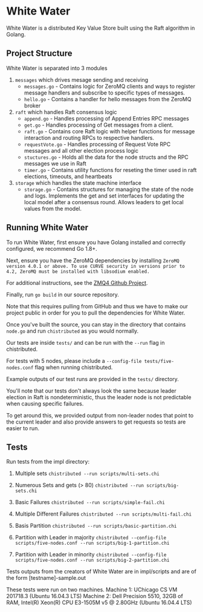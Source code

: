 # White Water
White Water is a distributed Key Value Store built using the Raft algorithm in Golang.

## Project Structure
White Water is separated into 3 modules
1. `messages` which drives mesage sending and receiving
    - `messages.go` - Contains logic for ZeroMQ clients and ways to register message handlers and subscribe to specific types of messages.
    - `hello.go` - Contains a handler for hello messages from the ZeroMQ broker
2. `raft` which handles Raft consensus logic
    - `append.go` - Handles processing of Append Entries RPC messages
    - `get.go` - Handles processing of Get messages from a client.
    - `raft.go` - Contains core Raft logic with helper functions for message interaction and routing RPCs to respective handlers.
    - `requestVote.go` - Handles processing of Request Vote RPC messages and all other election process logic
    - `stuctures.go` - Holds all the data for the node structs and the RPC messages we use in Raft
    - `timer.go` - Contains utility functions for reseting the timer used in raft elections, timeouts, and heartbeats
3. `storage` which handles the state machine interface
    - `storage.go` - Contains structures for managing the state of the node and logs. Implements the get and set interfaces for updating the local model after a consensus round. Allows leaders to get local values from the model.

## Running White Water
To run White Water, first ensure you have Golang installed and correctly configured, we recommend Go 1.8+.

Next, ensure you have the ZeroMQ dependencies by installing `ZeroMQ version 4.0.1 or above. To use CURVE security in versions prior to 4.2, ZeroMQ must be installed with libsodium enabled.`

For additional instructions, see the [ZMQ4 Github Project](https://github.com/pebbe/zmq4).

Finally, run `go build` in our source repository.

Note that this requires pulling from GitHub and thus we have to make our project public in order for you to pull the dependencies for White Water.

Once you've built the source, you can stay in the directory that contains `node.go` and run `chistributed` as you would normally.

Our tests are inside `tests/` and can be run with the `--run` flag in chistributed.

For tests with 5 nodes, please include a `--config-file tests/five-nodes.conf` flag when running chistributed.

Example outputs of our test runs are provided in the `tests/` directory.

You'll note that our tests don't always look the same because leader election in Raft is nondeterministic, thus the leader node is not predictable when causing specific failures.

To get around this, we provided output from non-leader nodes that point to the current leader and also provide answers to get requests so tests are easier to run.


## Tests
Run tests from the impl directory:

1. Multiple sets
`chistributed --run scripts/multi-sets.chi`

2. Numerous Sets and gets (> 80)
`chistributed --run scripts/big-sets.chi`

3. Basic Failures
`chistributed --run scripts/simple-fail.chi`

4. Multiple Different Failures
`chistributed --run scripts/multi-fail.chi`

5. Basis Partition
`chistributed --run scripts/basic-partition.chi`

6. Partition with Leader in majority
`chistributed --config-file scripts/five-nodes.conf --run scripts/big-1-partition.chi`

7. Partition with Leader in minority
`chistributed --config-file scripts/five-nodes.conf --run scripts/big-2-partition.chi`

Tests outputs from the creators of White Water are in impl/scripts
and are of the form [testname]-sample.out

These tests were run on two machines.
Machine 1: UChicago CS VM 201718.3 (Ubuntu 16.04.3 LTS)
Machine 2: Dell Precision 5510, 32GB of RAM, Intel(R) Xeon(R) CPU E3-1505M v5 @ 2.80GHz (Ubuntu 16.04.4 LTS)
